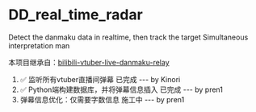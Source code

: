 # DD_real_time_radar
Detect the danmaku data in realtime, then track the target Simultaneous interpretation man

本项目继承自：[bilibili-vtuber-live-danmaku-relay](https://github.com/dd-center/bilibili-vtuber-live-danmaku-relay)

1. ✅ 监听所有vtuber直播间弹幕 已完成 --- by Kinori
2. ✅ Python端构建数据库，并将弹幕信息插入 已完成 --- by pren1
3. 弹幕信息优化：仅需要字数信息 施工中 --- by pren1



